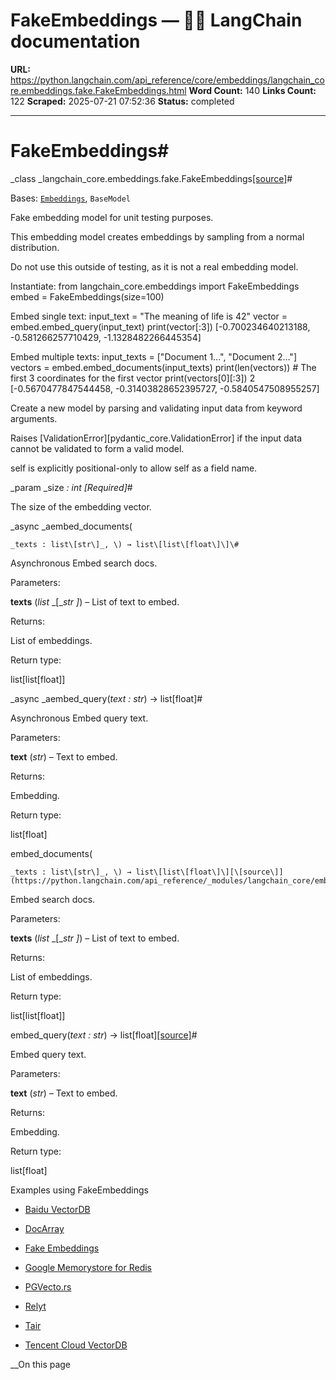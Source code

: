 # FakeEmbeddings — 🦜🔗 LangChain  documentation

**URL:** https://python.langchain.com/api_reference/core/embeddings/langchain_core.embeddings.fake.FakeEmbeddings.html
**Word Count:** 140
**Links Count:** 122
**Scraped:** 2025-07-21 07:52:36
**Status:** completed

---

# FakeEmbeddings\#

_class _langchain\_core.embeddings.fake.FakeEmbeddings[\[source\]](https://python.langchain.com/api_reference/_modules/langchain_core/embeddings/fake.html#FakeEmbeddings)\#     

Bases: [`Embeddings`](https://python.langchain.com/api_reference/core/embeddings/langchain_core.embeddings.embeddings.Embeddings.html#langchain_core.embeddings.embeddings.Embeddings "langchain_core.embeddings.embeddings.Embeddings"), `BaseModel`

Fake embedding model for unit testing purposes.

This embedding model creates embeddings by sampling from a normal distribution.

Do not use this outside of testing, as it is not a real embedding model.

Instantiate:                    from langchain_core.embeddings import FakeEmbeddings     embed = FakeEmbeddings(size=100)     

Embed single text:                    input_text = "The meaning of life is 42"     vector = embed.embed_query(input_text)     print(vector[:3])                    [-0.700234640213188, -0.581266257710429, -1.1328482266445354]     

Embed multiple texts:                    input_texts = ["Document 1...", "Document 2..."]     vectors = embed.embed_documents(input_texts)     print(len(vectors))     # The first 3 coordinates for the first vector     print(vectors[0][:3])                    2     [-0.5670477847544458, -0.31403828652395727, -0.5840547508955257]     

Create a new model by parsing and validating input data from keyword arguments.

Raises \[ValidationError\]\[pydantic\_core.ValidationError\] if the input data cannot be validated to form a valid model.

self is explicitly positional-only to allow self as a field name.

_param _size _: int_ _\[Required\]_\#     

The size of the embedding vector.

_async _aembed\_documents\(

    _texts : list\[str\]_, \) → list\[list\[float\]\]\#     

Asynchronous Embed search docs.

Parameters:     

**texts** \(_list_ _\[__str_ _\]_\) – List of text to embed.

Returns:     

List of embeddings.

Return type:     

list\[list\[float\]\]

_async _aembed\_query\(_text : str_\) → list\[float\]\#     

Asynchronous Embed query text.

Parameters:     

**text** \(_str_\) – Text to embed.

Returns:     

Embedding.

Return type:     

list\[float\]

embed\_documents\(

    _texts : list\[str\]_, \) → list\[list\[float\]\][\[source\]](https://python.langchain.com/api_reference/_modules/langchain_core/embeddings/fake.html#FakeEmbeddings.embed_documents)\#     

Embed search docs.

Parameters:     

**texts** \(_list_ _\[__str_ _\]_\) – List of text to embed.

Returns:     

List of embeddings.

Return type:     

list\[list\[float\]\]

embed\_query\(_text : str_\) → list\[float\][\[source\]](https://python.langchain.com/api_reference/_modules/langchain_core/embeddings/fake.html#FakeEmbeddings.embed_query)\#     

Embed query text.

Parameters:     

**text** \(_str_\) – Text to embed.

Returns:     

Embedding.

Return type:     

list\[float\]

Examples using FakeEmbeddings

  * [Baidu VectorDB](https://python.langchain.com/docs/integrations/vectorstores/baiduvectordb/)

  * [DocArray](https://python.langchain.com/docs/integrations/retrievers/docarray_retriever/)

  * [Fake Embeddings](https://python.langchain.com/docs/integrations/text_embedding/fake/)

  * [Google Memorystore for Redis](https://python.langchain.com/docs/integrations/vectorstores/google_memorystore_redis/)

  * [PGVecto.rs](https://python.langchain.com/docs/integrations/vectorstores/pgvecto_rs/)

  * [Relyt](https://python.langchain.com/docs/integrations/vectorstores/relyt/)

  * [Tair](https://python.langchain.com/docs/integrations/vectorstores/tair/)

  * [Tencent Cloud VectorDB](https://python.langchain.com/docs/integrations/vectorstores/tencentvectordb/)

__On this page
